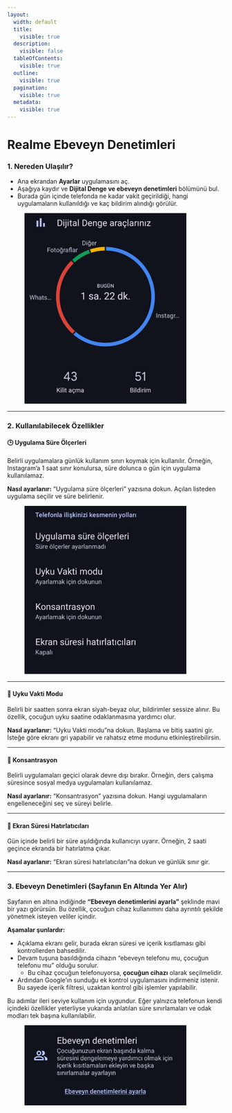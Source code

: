 ```yaml
---
layout:
  width: default
  title:
    visible: true
  description:
    visible: false
  tableOfContents:
    visible: true
  outline:
    visible: true
  pagination:
    visible: true
  metadata:
    visible: true
---
```


# Realme Ebeveyn Denetimleri

### 1. Nereden Ulaşılır?

* Ana ekrandan **Ayarlar** uygulamasını aç.
* Aşağıya kaydır ve **Dijital Denge ve ebeveyn denetimleri** bölümünü bul.
* Burada gün içinde telefonda ne kadar vakit geçirildiği, hangi uygulamaların kullanıldığı ve kaç bildirim alındığı görülür.

<figure><img src="../.gitbook/assets/image (2).jpg" alt="" width="375"><figcaption></figcaption></figure>



***

### 2. Kullanılabilecek Özellikler

#### 🕒 Uygulama Süre Ölçerleri

Belirli uygulamalara günlük kullanım sınırı koymak için kullanılır. Örneğin, Instagram’a 1 saat sınır konulursa, süre dolunca o gün için uygulama kullanılamaz.

**Nasıl ayarlanır:** “Uygulama süre ölçerleri” yazısına dokun. Açılan listeden uygulama seçilir ve süre belirlenir.

<figure><img src="../.gitbook/assets/image (3).jpg" alt="" width="375"><figcaption></figcaption></figure>

***

#### 🌙 Uyku Vakti Modu

Belirli bir saatten sonra ekran siyah-beyaz olur, bildirimler sessize alınır. Bu özellik, çocuğun uyku saatine odaklanmasına yardımcı olur.

**Nasıl ayarlanır:** “Uyku Vakti modu”na dokun. Başlama ve bitiş saatini gir. İsteğe göre ekranı gri yapabilir ve rahatsız etme modunu etkinleştirebilirsin.

***

#### 🎯 Konsantrasyon

Belirli uygulamaları geçici olarak devre dışı bırakır. Örneğin, ders çalışma süresince sosyal medya uygulamaları kullanılamaz.

**Nasıl ayarlanır:** “Konsantrasyon” yazısına dokun. Hangi uygulamaların engelleneceğini seç ve süreyi belirle.

***

#### 🔔 Ekran Süresi Hatırlatıcıları

Gün içinde belirli bir süre aşıldığında kullanıcıyı uyarır. Örneğin, 2 saati geçince ekranda bir hatırlatma çıkar.

**Nasıl ayarlanır:** “Ekran süresi hatırlatıcıları”na dokun ve günlük sınır gir.

***

### 3. Ebeveyn Denetimleri (Sayfanın En Altında Yer Alır)

Sayfanın en altına indiğinde **“Ebeveyn denetimlerini ayarla”** şeklinde mavi bir yazı görürsün. Bu özellik, çocuğun cihaz kullanımını daha ayrıntılı şekilde yönetmek isteyen veliler içindir.

**Aşamalar şunlardır:**

* Açıklama ekranı gelir, burada ekran süresi ve içerik kısıtlaması gibi kontrollerden bahsedilir.
* Devam tuşuna basıldığında cihazın “ebeveyn telefonu mu, çocuğun telefonu mu” olduğu sorulur.
  * Bu cihaz çocuğun telefonuyorsa, **çocuğun cihazı** olarak seçilmelidir.
* Ardından Google’ın sunduğu ek kontrol uygulamasını indirmeniz istenir. Bu sayede içerik filtresi, uzaktan kontrol gibi işlemler yapılabilir.

Bu adımlar ileri seviye kullanım için uygundur. Eğer yalnızca telefonun kendi içindeki özellikler yeterliyse yukarıda anlatılan süre sınırlamaları ve odak modları tek başına kullanılabilir.

<figure><img src="../.gitbook/assets/image (4).jpg" alt="" width="375"><figcaption></figcaption></figure>
